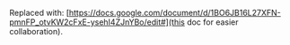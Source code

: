 Replaced with: [https://docs.google.com/document/d/1BO6JB16L27XFN-pmnFP_otvKW2cFxE-ysehI4ZJnYBo/edit#](this doc for easier collaboration).
